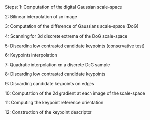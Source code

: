 Steps:
 1: Computation of the digital Gaussian scale-space 
 
 2: Bilinear interpolation of an image
 
 3: Computation of the diﬀerence of Gaussians scale-space (DoG) 
 
 4: Scanning for 3d discrete extrema of the DoG scale-space 
 
 5: Discarding low contrasted candidate keypoints (conservative test) 
 
 6: Keypoints interpolation 
 
 7: Quadratic interpolation on a discrete DoG sample 
 
 8: Discarding low contrasted candidate keypoints 
 
 9: Discarding candidate keypoints on edges 
 
 10: Computation of the 2d gradient at each image of the scale-space 
 
 11: Computing the keypoint reference orientation 
 
 12: Construction of the keypoint descriptor 
